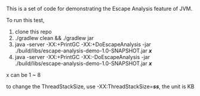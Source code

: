 This is a set of code for demonstrating the Escape Analysis feature of JVM.

To run this test,
1. clone this repo
1. ./gradlew clean && ./gradlew jar
1. java -server -XX:+PrintGC -XX:+DoEscapeAnalysis -jar ./build/libs/escape-analysis-demo-1.0-SNAPSHOT.jar ***x***
1. java -server -XX:+PrintGC -XX:-DoEscapeAnalysis -jar ./build/libs/escape-analysis-demo-1.0-SNAPSHOT.jar ***x***
 
x can be 1 ~ 8 

to change the ThreadStackSize, use -XX:ThreadStackSize=***ss***, the unit is KB